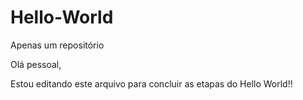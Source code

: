 # Hello-World
Apenas um repositório

Olá pessoal,

Estou editando este arquivo para concluir as etapas do Hello World!!
